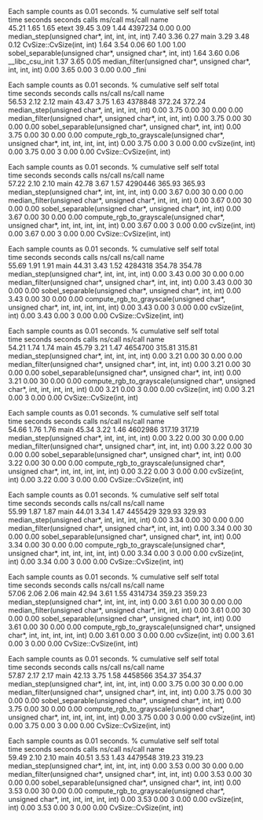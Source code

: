 Each sample counts as 0.01 seconds.
  %   cumulative   self              self     total           
 time   seconds   seconds    calls  ms/call  ms/call  name    
 45.21      1.65     1.65                             etext
 39.45      3.09     1.44  4397234     0.00     0.00  median_step(unsigned char*, int, int, int, int)
  7.40      3.36     0.27                             main
  3.29      3.48     0.12                             CvSize::CvSize(int, int)
  1.64      3.54     0.06       60     1.00     1.00  sobel_separable(unsigned char*, unsigned char*, int, int)
  1.64      3.60     0.06                             __libc_csu_init
  1.37      3.65     0.05                             median_filter(unsigned char*, unsigned char*, int, int, int)
  0.00      3.65     0.00        3     0.00     0.00  _fini


Each sample counts as 0.01 seconds.
  %   cumulative   self              self     total           
 time   seconds   seconds    calls  ns/call  ns/call  name    
 56.53      2.12     2.12                             main
 43.47      3.75     1.63  4378848   372.24   372.24  median_step(unsigned char*, int, int, int, int)
  0.00      3.75     0.00       30     0.00     0.00  median_filter(unsigned char*, unsigned char*, int, int, int)
  0.00      3.75     0.00       30     0.00     0.00  sobel_separable(unsigned char*, unsigned char*, int, int)
  0.00      3.75     0.00       30     0.00     0.00  compute_rgb_to_grayscale(unsigned char*, unsigned char*, int, int, int, int, int)
  0.00      3.75     0.00        3     0.00     0.00  cvSize(int, int)
  0.00      3.75     0.00        3     0.00     0.00  CvSize::CvSize(int, int)


Each sample counts as 0.01 seconds.
  %   cumulative   self              self     total           
 time   seconds   seconds    calls  ns/call  ns/call  name    
 57.22      2.10     2.10                             main
 42.78      3.67     1.57  4290446   365.93   365.93  median_step(unsigned char*, int, int, int, int)
  0.00      3.67     0.00       30     0.00     0.00  median_filter(unsigned char*, unsigned char*, int, int, int)
  0.00      3.67     0.00       30     0.00     0.00  sobel_separable(unsigned char*, unsigned char*, int, int)
  0.00      3.67     0.00       30     0.00     0.00  compute_rgb_to_grayscale(unsigned char*, unsigned char*, int, int, int, int, int)
  0.00      3.67     0.00        3     0.00     0.00  cvSize(int, int)
  0.00      3.67     0.00        3     0.00     0.00  CvSize::CvSize(int, int)


Each sample counts as 0.01 seconds.
  %   cumulative   self              self     total           
 time   seconds   seconds    calls  ns/call  ns/call  name    
 55.69      1.91     1.91                             main
 44.31      3.43     1.52  4284318   354.78   354.78  median_step(unsigned char*, int, int, int, int)
  0.00      3.43     0.00       30     0.00     0.00  median_filter(unsigned char*, unsigned char*, int, int, int)
  0.00      3.43     0.00       30     0.00     0.00  sobel_separable(unsigned char*, unsigned char*, int, int)
  0.00      3.43     0.00       30     0.00     0.00  compute_rgb_to_grayscale(unsigned char*, unsigned char*, int, int, int, int, int)
  0.00      3.43     0.00        3     0.00     0.00  cvSize(int, int)
  0.00      3.43     0.00        3     0.00     0.00  CvSize::CvSize(int, int)


Each sample counts as 0.01 seconds.
  %   cumulative   self              self     total           
 time   seconds   seconds    calls  ns/call  ns/call  name    
 54.21      1.74     1.74                             main
 45.79      3.21     1.47  4654700   315.81   315.81  median_step(unsigned char*, int, int, int, int)
  0.00      3.21     0.00       30     0.00     0.00  median_filter(unsigned char*, unsigned char*, int, int, int)
  0.00      3.21     0.00       30     0.00     0.00  sobel_separable(unsigned char*, unsigned char*, int, int)
  0.00      3.21     0.00       30     0.00     0.00  compute_rgb_to_grayscale(unsigned char*, unsigned char*, int, int, int, int, int)
  0.00      3.21     0.00        3     0.00     0.00  cvSize(int, int)
  0.00      3.21     0.00        3     0.00     0.00  CvSize::CvSize(int, int)


Each sample counts as 0.01 seconds.
  %   cumulative   self              self     total           
 time   seconds   seconds    calls  ns/call  ns/call  name    
 54.66      1.76     1.76                             main
 45.34      3.22     1.46  4602986   317.19   317.19  median_step(unsigned char*, int, int, int, int)
  0.00      3.22     0.00       30     0.00     0.00  median_filter(unsigned char*, unsigned char*, int, int, int)
  0.00      3.22     0.00       30     0.00     0.00  sobel_separable(unsigned char*, unsigned char*, int, int)
  0.00      3.22     0.00       30     0.00     0.00  compute_rgb_to_grayscale(unsigned char*, unsigned char*, int, int, int, int, int)
  0.00      3.22     0.00        3     0.00     0.00  cvSize(int, int)
  0.00      3.22     0.00        3     0.00     0.00  CvSize::CvSize(int, int)


Each sample counts as 0.01 seconds.
  %   cumulative   self              self     total           
 time   seconds   seconds    calls  ns/call  ns/call  name    
 55.99      1.87     1.87                             main
 44.01      3.34     1.47  4455429   329.93   329.93  median_step(unsigned char*, int, int, int, int)
  0.00      3.34     0.00       30     0.00     0.00  median_filter(unsigned char*, unsigned char*, int, int, int)
  0.00      3.34     0.00       30     0.00     0.00  sobel_separable(unsigned char*, unsigned char*, int, int)
  0.00      3.34     0.00       30     0.00     0.00  compute_rgb_to_grayscale(unsigned char*, unsigned char*, int, int, int, int, int)
  0.00      3.34     0.00        3     0.00     0.00  cvSize(int, int)
  0.00      3.34     0.00        3     0.00     0.00  CvSize::CvSize(int, int)


Each sample counts as 0.01 seconds.
  %   cumulative   self              self     total           
 time   seconds   seconds    calls  ns/call  ns/call  name    
 57.06      2.06     2.06                             main
 42.94      3.61     1.55  4314734   359.23   359.23  median_step(unsigned char*, int, int, int, int)
  0.00      3.61     0.00       30     0.00     0.00  median_filter(unsigned char*, unsigned char*, int, int, int)
  0.00      3.61     0.00       30     0.00     0.00  sobel_separable(unsigned char*, unsigned char*, int, int)
  0.00      3.61     0.00       30     0.00     0.00  compute_rgb_to_grayscale(unsigned char*, unsigned char*, int, int, int, int, int)
  0.00      3.61     0.00        3     0.00     0.00  cvSize(int, int)
  0.00      3.61     0.00        3     0.00     0.00  CvSize::CvSize(int, int)


Each sample counts as 0.01 seconds.
  %   cumulative   self              self     total           
 time   seconds   seconds    calls  ns/call  ns/call  name    
 57.87      2.17     2.17                             main
 42.13      3.75     1.58  4458566   354.37   354.37  median_step(unsigned char*, int, int, int, int)
  0.00      3.75     0.00       30     0.00     0.00  median_filter(unsigned char*, unsigned char*, int, int, int)
  0.00      3.75     0.00       30     0.00     0.00  sobel_separable(unsigned char*, unsigned char*, int, int)
  0.00      3.75     0.00       30     0.00     0.00  compute_rgb_to_grayscale(unsigned char*, unsigned char*, int, int, int, int, int)
  0.00      3.75     0.00        3     0.00     0.00  cvSize(int, int)
  0.00      3.75     0.00        3     0.00     0.00  CvSize::CvSize(int, int)

  
Each sample counts as 0.01 seconds.
  %   cumulative   self              self     total           
 time   seconds   seconds    calls  ns/call  ns/call  name    
 59.49      2.10     2.10                             main
 40.51      3.53     1.43  4479548   319.23   319.23  median_step(unsigned char*, int, int, int, int)
  0.00      3.53     0.00       30     0.00     0.00  median_filter(unsigned char*, unsigned char*, int, int, int)
  0.00      3.53     0.00       30     0.00     0.00  sobel_separable(unsigned char*, unsigned char*, int, int)
  0.00      3.53     0.00       30     0.00     0.00  compute_rgb_to_grayscale(unsigned char*, unsigned char*, int, int, int, int, int)
  0.00      3.53     0.00        3     0.00     0.00  cvSize(int, int)
  0.00      3.53     0.00        3     0.00     0.00  CvSize::CvSize(int, int)
